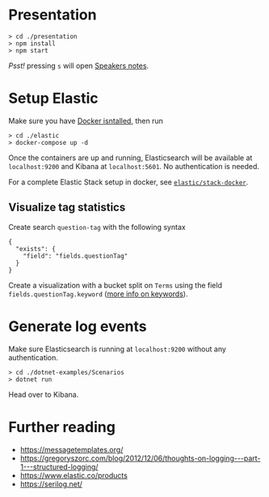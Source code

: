 # Presentation

```
> cd ./presentation
> npm install
> npm start
```

_Psst!_ pressing `s` will open [Speakers notes](https://github.com/hakimel/reveal.js/#speaker-notes).

# Setup Elastic

Make sure you have [Docker isntalled](https://www.docker.com/get-docker), then run

```
> cd ./elastic
> docker-compose up -d
```

Once the containers are up and running, Elasticsearch will be available at `localhost:9200` and Kibana at `localhost:5601`. No authentication is needed.

For a complete Elastic Stack setup in docker, see [`elastic/stack-docker`](https://github.com/elastic/stack-docker).

## Visualize tag statistics

Create search `question-tag` with the following syntax

```
{
  "exists": {
    "field": "fields.questionTag"
  }
}
```

Create a visualization with a bucket split on `Terms` using the field `fields.questionTag.keyword` ([more info on keywords](https://www.elastic.co/guide/en/elasticsearch/reference/master/keyword.html)).

# Generate log events

Make sure Elasticsearch is running at `localhost:9200` without any authentication.

```
> cd ./dotnet-examples/Scenarios
> dotnet run
```

Head over to Kibana.

# Further reading

* https://messagetemplates.org/
* https://gregoryszorc.com/blog/2012/12/06/thoughts-on-logging---part-1---structured-logging/
* https://www.elastic.co/products
* https://serilog.net/
